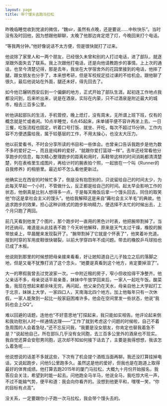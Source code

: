 ```yaml
---
layout: page
title: 带个馒头去跑马拉松
---
```


昨晚临睡觉收到党波的微信，“魏sir，虽然有点晚，还是要说……中秋快乐”。当时没有及时回他，因为想跟他聊聊，太晚了他那边肯定熄了灯，今晚回来打个电话。

“等我两分钟。”他好像说话不太方便，但是很快就打了过来。

他说除了家里人和一两个朋友，已经很久未曾和别的人打过电话，进了部队，就逐渐跟外面失去了联系。我上次跟他打电话，还是向他请教跑步的事情。上上次的通话，也至今清楚记得，那是去年，我坐在大学宿舍外的花园里接到的电话，他摔了腿，跟女朋友也分手了，本来想考研，但是军校规定挂过课的不给机会。跟他聊了很久，最后他说站在外面，腿还未好，得先回去了。

如今他已辗转西安后到一个偏僻的地方，正式开始了部队生涯。起初连工作地点我都没问到，后来听出来，说是在酒泉，实际在内蒙，只不过酒泉是附近最大的城市，相去三百多公里。

听他讲起部队的生活，手机管控，晚上熄灯，没有周末，无所谓上班下班，仅有的概念就是忙或者闲。10点半睡觉，6点45起床，床单铺平便不容许再坐上去。一日三餐，吃饭流程也固定，听着口号打饭、就坐、开吃，每次不超过15分钟。工作内容不方便透露给我，属于较基层的工作，不用太操心，也没太大压力。

他以前爱看书，不时会分享所读的书目和一些体会。也曾亲口告诉我跑步是他为数不多的爱好之一，而且是纯粹的爱好，“就跟你爱打篮球一样”。去年还经常看他分享跑步的信息，每次精心整理跑步的距离和用时，系鞋带这样的时间消耗都清清楚楚，列在表格里生成图片，再给计时的腕表拍个照，一起放在一个叫《Runner的自我修养》的相册里。最近却不怎么看他更新过。

他确实比在西安的时候忙多了，倒是没有抱怨别的，只说留给自己的时间太少，为此每天早起一个小时，不管做什么，反正都是给自己的时间。起太早会影响工作的状态，他倒真是比别人想得多一点，于是每天晚饭后拿一个馒头回去，同住的取笑他“你这是拿社会主义的馒头”。他给我解释这是来自“薅社会主义羊毛”的典故。他追求跑步的效果，担心这种训练式的跑步影响精力，便选择不太忙的时候出去，上个月只跑了两回。

前几天看到他发了个图片，那个跑步时一直用的黑色计时表，他把腕带割掉了。当时还纳闷，难道是从此挂表不跑？今天听他解释，原来是天气太过干燥，橡胶的腕带放桌上，早晨醒来发现裂开了。“腕带割掉了它就是个怀表了”，他笑着补充道。报到时穿的军用皮鞋很快皲裂，以前大学穿四年不成问题。带去的橡胶乒乓球拍也已成了木板。

他说刚到那里的时候想把母亲接来看看，好让她知道自己儿子独立之后的落脚之地，但是又毫不犹豫打消了这个念头，“她要是真看到这个地方，肯定要掉泪了”。

大一的寒假我曾去过党波家一次。一中附近租的房子，窄小但收拾得干净整齐。他父亲话不多，母亲说话平易亲善，妹妹中午放学回来后，一家人一起吃午饭。酸菜鱼，我现在想起来都余味无穷。再问起，他父亲仍在天水，母亲自他上大学起打工于北京，妹妹上大学，一家四口人，天南海北四个地方。加上他每年只有一次休假，一家人能聚到一起比一般家庭困难许多。他会在空间里发一些状态，他说“我妈也会上QQ”。

难以回避的话题，连他也“不好意思地”打探起来，我只能如实相告。他评论起来倒和我劝慰别人时一样通情达理——“工作了就到考虑这个问题的时候啦，自己不着急周围的人会着急哒，”还不忘反问我，“我要是没女朋友，你肯定也替我着急不是？”说起他自己，所在部队几乎没有女同胞，去三百多公里外的酒泉也不现实。我自觉还算会安慰男同胞，这次却不知如何接下话去了，主要是我得想想，我该怎么着急呢……

他说想说的话差不多就这些，下次有了机会提个酒瓶当面再聊。我还没打算挂掉电话，又说起跑步，问他5公里跑多久。虽然这是他的爱好，但我也是在跑道上取得最好的体育成绩。他打算去跑2015年的厦门马拉松，大概九十月份开始报名，我答应会关注，希望到时能一起去。问他跑全马半马，他说全马，我吃惊大吼一声，不过不能输气势，便平和道：我会向你看齐的。没想到他更平和，嘿嘿一笑，“你的目标有点高”。

没关系，一定要跟你小子跑一次马拉松，我会带个馒头去的。
